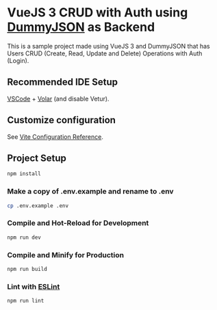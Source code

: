 # VueJS 3 CRUD with Auth using [DummyJSON](https://dummyjson.com) as Backend

This is a sample project made using VueJS 3 and DummyJSON that has Users CRUD (Create, Read, Update and Delete) Operations with Auth (Login).

## Recommended IDE Setup

[VSCode](https://code.visualstudio.com/) + [Volar](https://marketplace.visualstudio.com/items?itemName=Vue.volar) (and disable Vetur).

## Customize configuration

See [Vite Configuration Reference](https://vite.dev/config/).

## Project Setup

```sh
npm install
```

### Make a copy of .env.example and rename to .env

```sh
cp .env.example .env
```

### Compile and Hot-Reload for Development

```sh
npm run dev
```

### Compile and Minify for Production

```sh
npm run build
```

### Lint with [ESLint](https://eslint.org/)

```sh
npm run lint
```

